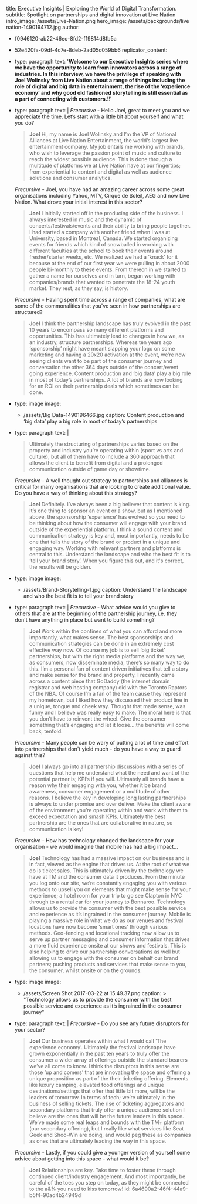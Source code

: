 title: Executive Insights | Exploring the World of Digital Transformation.
subtitle: Spotlight on partnerships and digital innovation at Live Nation
intro_image: /assets/Live-Nation.png
hero_image: /assets/backgrounds/live nation-1490194712.jpg
author:
  - f0946120-ab22-46ec-8fd2-f19814d8fb5a
  - 52e420fa-09df-4c7e-8deb-2ad05c059bb6
replicator_content:
  - 
    type: paragraph
    text: '**Welcome to our Executive Insights series where we have the opportunity to learn from innovators across a range of industries. In this interview, we have the privilege of speaking with Joel Wolinsky from Live Nation about a range of things including the role of digital and big data in entertainment, the rise of the ‘experience economy’ and why good old fashioned storytelling is still essential as a part of connecting with customers.**!!'
  - 
    type: paragraph
    text: |
      *Precursive* - Hello Joel, great to meet you and we appreciate the time. Let’s start with a little bit about yourself and what you do?
      
      > **Joel**  Hi, my name is Joel Wolinsky and I’m the VP of National Alliances at Live Nation Entertainment, the world’s largest live entertainment company. My job entails me working with brands, who wish to leverage the passion point of music and culture to reach the widest possible audience. This is done through a multitude of platforms we at Live Nation have at our fingertips; from experiential to content and digital as well as audience solutions and consumer analytics.
      
      *Precursive* - Joel, you have had an amazing career across some great organisations including Yahoo, MTV, Cirque de Soleil, AEG and now Live Nation. What drove your initial interest in this sector?
      
      > **Joel**  I initially started off in the producing side of the business. I always interested in music and the dynamic of concerts/festivals/events and their ability to bring people together. I had started a company with another friend when I was at University, based in Montreal, Canada. We started organizing events for friends which kind of snowballed in working with different faculties at the school to book their events around fresher/starter weeks, etc. We realized we had a ‘knack’ for it because at the end of our first year we were pulling in about 2000 people bi-monthly to these events. From thereon in we started to gather a name for ourselves and in turn, began working with companies/brands that wanted to penetrate the 18-24 youth market. They rest, as they say, is history.
      
      *Precursive* - Having spent time across a range of companies, what are some of the commonalities that you've seen in how partnerships are structured?
      
      > **Joel**  I think the partnership landscape has truly evolved in the past 10 years to encompass so many different platforms and opportunities. This has ultimately lead to changes in how we, as an industry, structure partnerships. Whereas ten years ago ‘sponsorship’ might have meant slapping your logo on some marketing and having a 20x20 activation at the event, we’re now seeing clients want to be part of the consumer journey and conversation the other 364 days outside of the concert/event going experience. Content production and ‘big data’ play a big role in most of today’s partnerships. A lot of brands are now looking for an ROI on their partnership deals which sometimes can be done.
  - 
    type: image
    image:
      - /assets/Big Data-1490196466.jpg
    caption: Content production and ‘big data’ play a big role in most of today’s partnerships
  - 
    type: paragraph
    text: |
      > Ultimately the structuring of partnerships varies based on the property and industry you’re operating within (sport vs arts and culture), but all of them have to include a 360 approach that allows the client to benefit from digital and a prolonged communication outside of game day or showtime.
      
      *Precursive* - A well thought out strategy to partnerships and alliances is critical for many organisations that are looking to create additional value. Do you have a way of thinking about this strategy?
      
      > **Joel**  Definitely. I’ve always been a big believer that content is king. It’s one thing to sponsor an event or a show, but as I mentioned above, the sponsorship ‘experience’ has evolved so you need to be thinking about how the consumer will engage with your brand outside of the experiential platform. I think a sound content and communication strategy is key and, most importantly, needs to be one that tells the story of the brand or product in a unique and engaging way. Working with relevant partners and platforms is central to this. Understand the landscape and who the best fit is to ‘tell your brand story’. When you figure this out, and it's correct, the results will be golden.
  - 
    type: image
    image:
      - /assets/Brand-Storytelling-1.jpg
    caption: Understand the landscape and who the best fit is to tell your brand story
  - 
    type: paragraph
    text: |
      *Precursive* - What advice would you give to others that are at the beginning of the partnership journey, i.e. they don't have anything in place but want to build something?
      
      > **Joel**  Work within the confines of what you can afford and more importantly, what makes sense. The best sponsorships and communication strategies can be done in an extremely cost effective way now. Of course my job is to sell ‘big ticket’ partnerships, but with the right media platforms and the way we, as consumers, now disseminate media, there’s so many way to do this. I’m a personal fan of content driven initiatives that tell a story and make sense for the brand and property. I recently came across a content piece that GoDaddy (the internet domain registrar and web hosting company) did with the Toronto Raptors of the NBA. Of course I’m a fan of the team cause they represent my hometown, but I liked how they discussed their product line in a unique, tongue and cheek way. Thought that made sense, was funny and I believe was really easy to make. The moral here is that you don’t have to reinvent the wheel. Give the consumer something that’s engaging and let it loose….the benefits will come back, tenfold.
      
      *Precursive* - Many people can be wary of putting a lot of time and effort into partnerships that don't yield much - do you have a way to guard against this?
      
      > **Joel**  I always go into all partnership discussions with a series of questions that help me understand what the need and want of the potential partner is; KPI’s if you will. Ultimately all brands have a reason why their engaging with you, whether it be brand awareness, consumer engagement or a multitude of other reasons. I believe the key in developing long lasting partnerships is always to under promise and over deliver. Make the client aware of the environment you’re operating within and work with them to exceed expectation and smash KPIs. Ultimately the best partnership are the ones that are collaborative in nature, so communication is key!
      
      *Precursive* - How has technology changed the landscape for your organisation - we would imagine that mobile has had a big impact...
      
      > **Joel**  Technology has had a massive impact on our business and is in fact, viewed as the engine that drives us. At the root of what we do is ticket sales. This is ultimately driven by the technology we have at TM and the consumer data it produces. From the minute you log onto our site, we’re constantly engaging you with various methods to upsell you on elements that might make sense for your experience; a hotel room for your trip to go see Clapton in NYC through to a rental car for your journey to Bonnaroo. Technology allows us to provide the consumer with the best possible service and experience as it’s ingrained in the consumer journey. Mobile is playing a massive role in what we do as our venues and festival locations have now become ‘smart ones’ through various methods. Geo-fencing and locational tracking now allow us to serve up partner messaging and consumer information that drives a more fluid experience onsite at our shows and festivals. This is also helping to drive our partnership conversations as well but allowing us to engage with the consumer on behalf our brand partners; pushing products and services that make sense to you, the consumer, whilst onsite or on the grounds.
  - 
    type: image
    image:
      - /assets/Screen Shot 2017-03-22 at 15.49.37.png
    caption: >
      "Technology allows us to provide the consumer with the best possible service and experience as
      it’s ingrained in the consumer journey"
  - 
    type: paragraph
    text: |
      *Precursive* - Do you see any future disruptors for your sector?
      
      > **Joel**  Our business operates within what I would call ‘The experience economy’. Ultimately the festival landscape have grown exponentially in the past ten years to truly offer the consumer a wider array of offerings outside the standard bearers we’ve all come to know. I think the disruptors in this sense are those ‘up and comers’ that are innovating the space and offering a unique proposition as part of the their ticketing offering. Elements like luxury camping, elevated food offerings and unique destinations/settings that offer that little bit more, will be the leaders of tomorrow. In terms of tech; we’re ultimately in the business of selling tickets. The rise of ticketing aggregators and secondary platforms that truly offer a unique audience solution I believe are the ones that will be the future leaders in this space. We’ve made some real leaps and bounds with the TM+ platform (our secondary offering), but I really like what services like Seat Geek and Shoo-Win are doing, and would peg these as companies as ones that are ultimately leading the way in this space.
      
      *Precursive* - Lastly, if you could give a younger version of yourself some advice about getting into this space - what would it be?
      
      > **Joel**  Relationships are key. Take time to foster these through continued client/industry engagement. And most importantly, be careful of the toes you step on today, as they might be connected to the a&% you need to kiss tomorrow!
id: 6a4690a2-46f4-44a9-b5f4-90ad4b24949d
